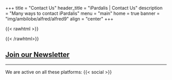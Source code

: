 +++
title = "Contact Us"
header_title = "iPardalis | Contact Us"
description = "Many ways to contact iPardalis"
menu = "main"
home = true
banner = "img/ambilobe/alfred/alfred9"
align = "center"
+++

{{< rawhtml >}}
<div class="container">
  <div class="row justify-content-md-center">
    <div class="col-12">
      <script src="https://static.elfsight.com/platform/platform.js" data-use-service-core defer></script>
      <div class="elfsight-app-f731652c-90ce-4a9f-8a53-a6a880d8a48a" data-elfsight-app-lazy></div>
    </div>
  </div>
</div>
{{< /rawhtml>}}

## [Join our Newsletter](https://us21.list-manage.com/contact-form?u=b2c78131db22ca405dc132a2b&form_id=3551df195662ef2354e5917bcf1e3d3f)
<hr>
We are active on all these platforms:
{{< social >}}